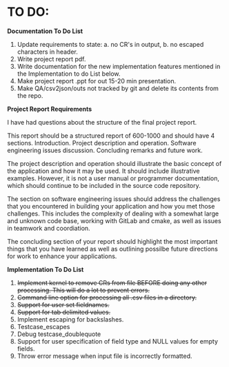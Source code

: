 # TO DO:

**Documentation To Do List**

1. Update requirements to state: a. no CR's in output, b. no escaped characters in header.
2. Write project report pdf.
3. Write documentation for the new implementation features mentioned in the Implementation to do List below. 
4. Make project report .ppt for out 15-20 min presentation.
5. Make QA/csv2json/outs not tracked by git and delete its contents from the repo.



**Project Report Requirements**

I have had questions about the structure of the final project report.

This report should be a structured report of 600-1000 and should have 4 sections.
    Introduction.
    Project description and operation.
    Software engineering issues discussion.
    Concluding remarks and future work.

The project description and operation should illustrate the basic
concept of the application and how it may be used.  It should
include illustrative examples.  However, it is not a user manual
or programmer documentation, which should continue to be included
in the source code repository.

The section on software engineering issues should address the challenges
that you encountered in building your application and how you met those
challenges.  This includes the complexity of dealing with a somewhat
large and unknown code base, working with GitLab and cmake, as well
as issues in teamwork and coordiation.

The concluding section of your report should highlight the most
important things that you have learned as well as outlining possilbe future
directions for work to enhance your applications.

**Implementation To Do List**

1. ~~Implement kernel to remove CRs from file BEFORE doing any other processing. This will do a lot to prevent errors.~~
2. ~~Command line option for processing all .csv files in a directory.~~
3. ~~Support for user set fieldnames.~~
4. ~~Support for tab delimited values.~~
5. Implement escaping for backslashes.
6. Testcase_escapes
7. Debug testcase_doublequote
8. Support for user specification of field type and NULL values for empty fields.
9. Throw error message when input file is incorrectly formatted.

